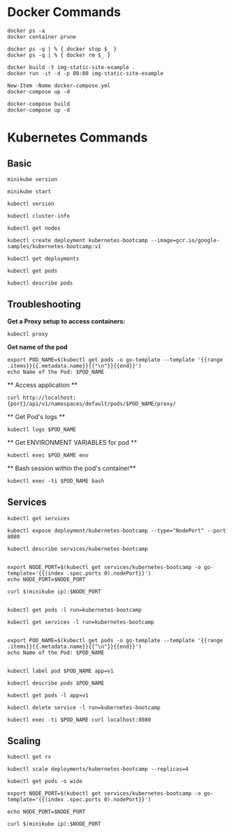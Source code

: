 Docker Commands
==========================

    docker ps -a
    docker container prune

    docker ps -q | % { docker stop $_ }
    docker ps -q | % { docker rm $_ }

    docker build -t img-static-site-example .
    docker run -it -d -p 80:80 img-static-site-example

    New-Item -Name docker-compose.yml
    docker-compose up -d

    docker-compose build
    docker-compose up -d

Kubernetes Commands
=========================

## Basic

    minikube version

    minikube start

    kubectl version

    kubectl cluster-info

    kubectl get nodes

    kubectl create deployment kubernetes-bootcamp --image=gcr.io/google-samples/kubernetes-bootcamp:v1

    kubectl get deployments

    kubectl get pods

    kubectl describe pods

## Troubleshooting

**Get a Proxy setup to access containers:**

    kubectl proxy

**Get name of the pod**

    export POD_NAME=$(kubectl get pods -o go-template --template '{{range .items}}{{.metadata.name}}{{"\n"}}{{end}}')
    echo Name of the Pod: $POD_NAME

** Access application **

    curl http://localhost:{port}/api/v1/namespaces/default/pods/$POD_NAME/proxy/

** Get Pod's logs  **

    kubectl logs $POD_NAME

** Get ENVIRONMENT VARIABLES for pod **

    kubectl exec $POD_NAME env

** Bash session within the pod's container**

    kubectl exec -ti $POD_NAME bash


## Services 

    kubectl get services

    kubectl expose deployment/kubernetes-bootcamp --type="NodePort" --port 8080

    kubectl describe services/kubernetes-bootcamp


    export NODE_PORT=$(kubectl get services/kubernetes-bootcamp -o go-template='{{(index .spec.ports 0).nodePort}}')
    echo NODE_PORT=$NODE_PORT

    curl $(minikube ip):$NODE_PORT


    kubectl get pods -l run=kubernetes-bootcamp

    kubectl get services -l run=kubernetes-bootcamp


    export POD_NAME=$(kubectl get pods -o go-template --template '{{range .items}}{{.metadata.name}}{{"\n"}}{{end}}')
    echo Name of the Pod: $POD_NAME


    kubectl label pod $POD_NAME app=v1

    kubectl describe pods $POD_NAME

    kubectl get pods -l app=v1

    kubectl delete service -l run=kubernetes-bootcamp

    kubectl exec -ti $POD_NAME curl localhost:8080

## Scaling

    kubectl get rs

    kubectl scale deployments/kubernetes-bootcamp --replicas=4

    kubectl get pods -o wide

    export NODE_PORT=$(kubectl get services/kubernetes-bootcamp -o go-template='{{(index .spec.ports 0).nodePort}}')

    echo NODE_PORT=$NODE_PORT

    curl $(minikube ip):$NODE_PORT